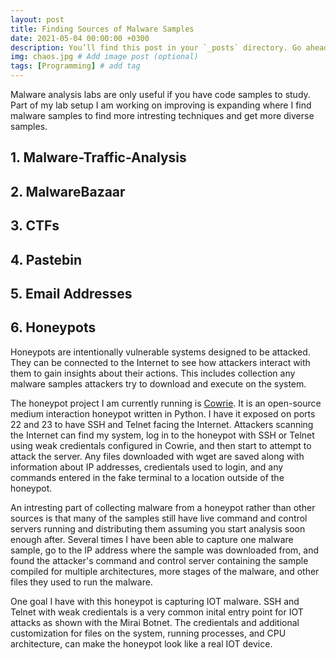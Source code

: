 ```yaml
---
layout: post
title: Finding Sources of Malware Samples
date: 2021-05-04 00:00:00 +0300
description: You’ll find this post in your `_posts` directory. Go ahead and edit it and re-build the site to see your changes. # Add post description (optional)
img: chaos.jpg # Add image post (optional)
tags: [Programming] # add tag
---
```


Malware analysis labs are only useful if you have code samples to study. Part of my lab setup I am working on improving is expanding where I find malware samples to find more intresting techniques and get more diverse samples.

## 1. Malware-Traffic-Analysis

## 2. MalwareBazaar

## 3. CTFs

## 4. Pastebin

## 5. Email Addresses

## 6. Honeypots

Honeypots are intentionally vulnerable systems designed to be attacked. They can be connected to the Internet to see how attackers interact with them to gain insights about their actions. This includes collection any malware samples attackers try to download and execute on the system. 

The honeypot project I am currently running is [Cowrie](https://github.com/cowrie/cowrie). It is an open-source medium interaction honeypot written in Python. I have it exposed on ports 22 and 23 to have SSH and Telnet facing the Internet. Attackers scanning the Internet can find my system, log in to the honeypot with SSH or Telnet using weak credientals configured in Cowrie, and then start to attempt to attack the server. Any files downloaded with wget are saved along with information about IP addresses, credientals used to login, and any commands entered in the fake terminal to a location outside of the honeypot. 

An intresting part of collecting malware from a honeypot rather than other sources is that many of the samples still have live command and control servers running and distributing them assuming you start analysis soon enough after. Several times I have been able to capture one malware sample, go to the IP address where the sample was downloaded from, and found the attacker's command and control server containing the sample compiled for multiple architectures, more stages of the malware, and other files they used to run the malware. 

One goal I have with this honeypot is capturing IOT malware. SSH and Telnet with weak credientals is a very common inital entry point for IOT attacks as shown with the Mirai Botnet. The credientals and additional customization for files on the system, running processes, and CPU architecture, can make the honeypot look like a real IOT device.

